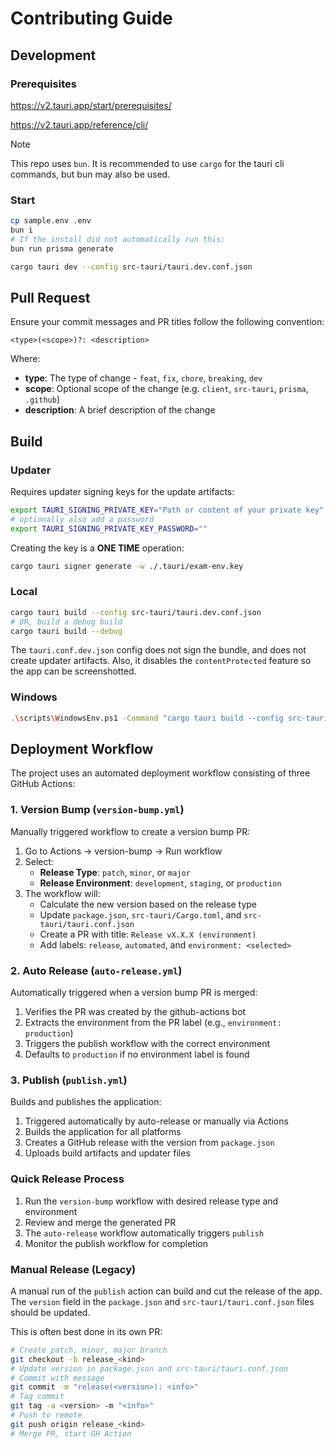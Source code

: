 # Contributing Guide

## Development

### Prerequisites

https://v2.tauri.app/start/prerequisites/

https://v2.tauri.app/reference/cli/

> [!NOTE]
> This repo uses `bun`. It is recommended to use `cargo` for the tauri cli commands, but bun may also be used.

### Start

```bash
cp sample.env .env
bun i
# If the install did not automatically run this:
bun run prisma generate
```

```bash
cargo tauri dev --config src-tauri/tauri.dev.conf.json
```

## Pull Request

Ensure your commit messages and PR titles follow the following convention:

```
<type>(<scope>)?: <description>
```

Where:

- **type**: The type of change - `feat`, `fix`, `chore`, `breaking`, `dev`
- **scope**: Optional scope of the change (e.g. `client`, `src-tauri`, `prisma`, `.github`)
- **description**: A brief description of the change

## Build

### Updater

Requires updater signing keys for the update artifacts:

```bash
export TAURI_SIGNING_PRIVATE_KEY="Path or content of your private key"
# optionally also add a password
export TAURI_SIGNING_PRIVATE_KEY_PASSWORD=""
```

Creating the key is a **ONE TIME** operation:

```bash
cargo tauri signer generate -w ./.tauri/exam-env.key
```

### Local

```bash
cargo tauri build --config src-tauri/tauri.dev.conf.json
# OR, build a debug build
cargo tauri build --debug
```

The `tauri.conf.dev.json` config does not sign the bundle, and does not create updater artifacts. Also, it disables the `contentProtected` feature so the app can be screenshotted.

### Windows

```bash
.\scripts\WindowsEnv.ps1 -Command "cargo tauri build --config src-tauri/tauri.microsoftstore.conf.json --bundles msi,updater --target x86_64-pc-windows-msvc"
```

## Deployment Workflow

The project uses an automated deployment workflow consisting of three GitHub Actions:

### 1. Version Bump (`version-bump.yml`)

Manually triggered workflow to create a version bump PR:

1. Go to Actions → version-bump → Run workflow
2. Select:
   - **Release Type**: `patch`, `minor`, or `major`
   - **Release Environment**: `development`, `staging`, or `production`
3. The workflow will:
   - Calculate the new version based on the release type
   - Update `package.json`, `src-tauri/Cargo.toml`, and `src-tauri/tauri.conf.json`
   - Create a PR with title: `Release vX.X.X (environment)`
   - Add labels: `release`, `automated`, and `environment: <selected>`

### 2. Auto Release (`auto-release.yml`)

Automatically triggered when a version bump PR is merged:

1. Verifies the PR was created by the github-actions bot
2. Extracts the environment from the PR label (e.g., `environment: production`)
3. Triggers the publish workflow with the correct environment
4. Defaults to `production` if no environment label is found

### 3. Publish (`publish.yml`)

Builds and publishes the application:

1. Triggered automatically by auto-release or manually via Actions
2. Builds the application for all platforms
3. Creates a GitHub release with the version from `package.json`
4. Uploads build artifacts and updater files

### Quick Release Process

1. Run the `version-bump` workflow with desired release type and environment
2. Review and merge the generated PR
3. The `auto-release` workflow automatically triggers `publish`
4. Monitor the publish workflow for completion

### Manual Release (Legacy)

A manual run of the `publish` action can build and cut the release of the app. The `version` field in the `package.json` and `src-tauri/tauri.conf.json` files should be updated.

This is often best done in its own PR:

```bash
# Create patch, minor, major branch
git checkout -b release_<kind>
# Update version in package.json and src-tauri/tauri.conf.json
# Commit with message
git commit -m "release(<version>): <info>"
# Tag commit
git tag -a <version> -m "<info>"
# Push to remote
git push origin release_<kind>
# Merge PR, start GH Action
```
